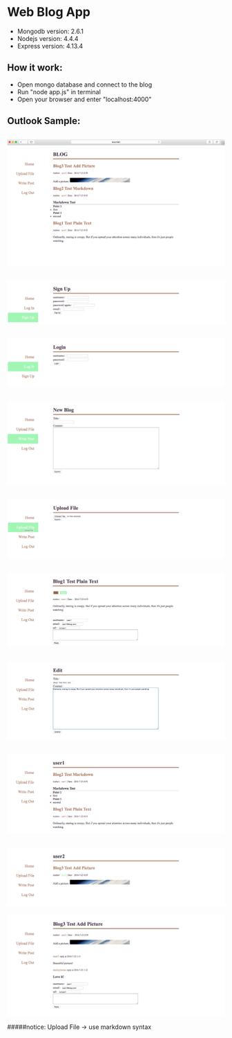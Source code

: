 Web Blog App
======
- Mongodb version: 2.6.1
- Nodejs version: 4.4.4
- Express version: 4.13.4

How it work:
------
- Open mongo database and connect to the blog
- Run "node app.js" in terminal
- Open your browser and enter "localhost:4000"

Outlook Sample:
------

![](/public/images/s0.png)
---
![](/public/images/s1.png)
---
![](/public/images/s2.png)
---
![](/public/images/s3.png)
---
![](/public/images/s6.png)
---
![](/public/images/s7.png)
---
![](/public/images/s8.png)
---
![](/public/images/s9.png)
---
![](/public/images/s10.png)
---
![](/public/images/s11.png)


#####notice: Upload File -> use markdown syntax
